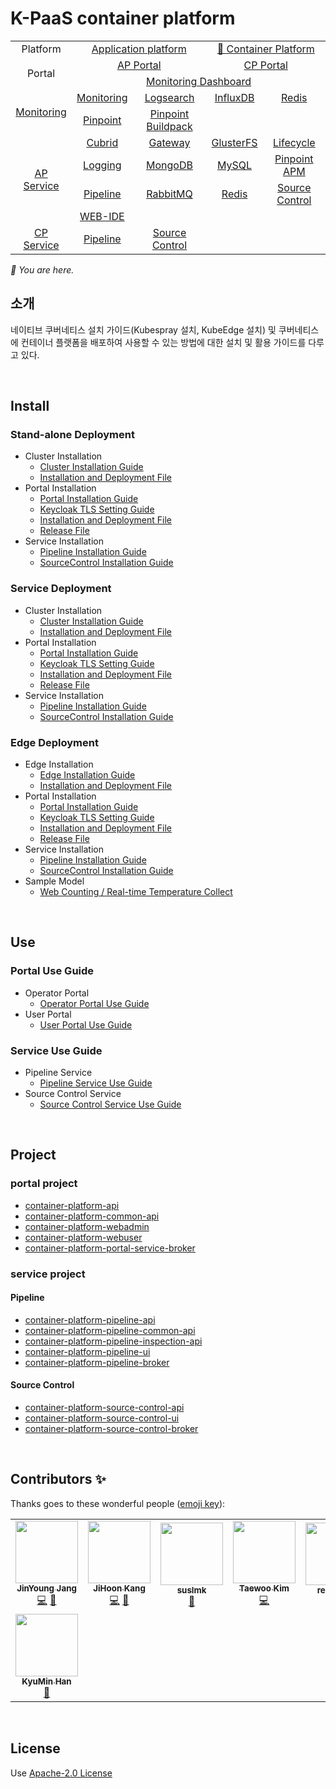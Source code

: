 # K-PaaS container platform

<table>
  <tr>
    <td colspan=2 align=center>Platform</td>
    <td colspan=2 align=center><a href="https://github.com/PaaS-TA/paasta-deployment">Application platform</a></td>
    <td colspan=2 align=center><a href="https://github.com/PaaS-TA/paas-ta-container-platform">🚩 Container Platform</a></td>
  </tr>
  <tr>
    <td colspan=2 rowspan=2 align=center>Portal</td>
    <td colspan=2 align=center><a href="https://github.com/PaaS-TA/portal-deployment">AP Portal</a></td>
    <td colspan=2 align=center><a href="https://github.com/PaaS-TA/container-platform-portal-release">CP Portal</a></td>
  </tr>
  <tr align=center>
    <td colspan=4><a href="https://github.com/PaaS-TA/PaaS-TA-Monitoring">Monitoring Dashboard</a></td>
  </tr>
  <tr align=center>
    <td rowspan=2 colspan=2><a href="https://github.com/PaaS-TA/monitoring-deployment">Monitoring</a></td>
    <td><a href="https://github.com/PaaS-TA/PaaS-TA-Monitoring-Release">Monitoring</a></td>
    <td><a href="https://github.com/PaaS-TA/paas-ta-monitoring-logsearch-release">Logsearch</a></td>
    <td><a href="https://github.com/PaaS-TA/paas-ta-monitoring-influxdb-release">InfluxDB</a></td>
    <td><a href="https://github.com/PaaS-TA/paas-ta-monitoring-redis-release">Redis</a></td>
  </tr>
  <tr align=center>
    <td><a href="https://github.com/PaaS-TA/PAAS-TA-PINPOINT-MONITORING-RELEASE">Pinpoint</td>
    <td><a href="https://github.com/PaaS-TA/PAAS-TA-PINPOINT-MONITORING-BUILDPACK">Pinpoint Buildpack</td>
    <td></td>
    <td></td>
  </tr>
  </tr>
  <tr align=center>
    <td rowspan=4 colspan=2><a href="https://github.com/PaaS-TA/service-deployment">AP Service</a></td>
    <td><a href="https://github.com/PaaS-TA/PAAS-TA-CUBRID-RELEASE">Cubrid</a></td>
    <td><a href="https://github.com/PaaS-TA/PAAS-TA-API-GATEWAY-SERVICE-RELEASE">Gateway</a></td>
    <td><a href="https://github.com/PaaS-TA/PAAS-TA-GLUSTERFS-RELEASE">GlusterFS</a></td>
    <td><a href="https://github.com/PaaS-TA/PAAS-TA-APP-LIFECYCLE-SERVICE-RELEASE">Lifecycle</a></td>
  </tr>
  <tr align=center>
    <td><a href="https://github.com/PaaS-TA/PAAS-TA-LOGGING-SERVICE-RELEASE">Logging</a></td>
    <td><a href="https://github.com/PaaS-TA/PAAS-TA-MONGODB-SHARD-RELEASE">MongoDB</a></td>
    <td><a href="https://github.com/PaaS-TA/PAAS-TA-MYSQL-RELEASE">MySQL</a></td>
    <td><a href="https://github.com/PaaS-TA/PAAS-TA-PINPOINT-RELEASE">Pinpoint APM</a></td>
  </tr>
  <tr align=center>
    <td><a href="https://github.com/PaaS-TA/PAAS-TA-DELIVERY-PIPELINE-RELEASE">Pipeline</a></td>
    <td align=center><a href="https://github.com/PaaS-TA/rabbitmq-release">RabbitMQ</a></td>
    <td><a href="https://github.com/PaaS-TA/PAAS-TA-ON-DEMAND-REDIS-RELEASE">Redis</a></td>
    <td><a href="https://github.com/PaaS-TA/PAAS-TA-SOURCE-CONTROL-RELEASE">Source Control</a></td>
  </tr>
  <tr align=center>
    <td><a href="https://github.com/PaaS-TA/PAAS-TA-WEB-IDE-RELEASE-NEW">WEB-IDE</a></td>
    <td></td>
    <td></td>
    <td></td>
  </tr>
  <tr align=center>
    <td rowspan=1 colspan=2><a href="https://github.com/PaaS-TA/paas-ta-container-platform-deployment">CP Service</a></td>
    <td><a href="https://github.com/PaaS-TA/container-platform-pipeline-release">Pipeline</a></td>
    <td><a href="https://github.com/PaaS-TA/container-platform-source-control-release">Source Control</a></td>
    <td></td>
    <td></td>
  </tr>
</table>
<i>🚩 You are here.</i>


<br>

## 소개
네이티브 쿠버네티스 설치 가이드(Kubespray 설치, KubeEdge 설치) 및 쿠버네티스에 컨테이너 플랫폼을 배포하여 사용할 수 있는 방법에 대한 설치 및 활용 가이드를 다루고 있다.

<br>

## Install

### Stand-alone Deployment   
- Cluster Installation
  + [Cluster Installation Guide](standalone/cp-standalone-deployment-guide-v1.2.md)
  + [Installation and Deployment File](https://github.com/K-PaaS/cp-deployment/tree/master/standalone)
- Portal Installation
  + [Portal Installation Guide](container-platform-portal/cp-portal-deployment-standalone-guide-v1.2.md)  
  + [Keycloak TLS Setting Guide](container-platform-portal/cp-portal-deployment-keycloak-tls-setting-guide-v1.2.md)  
  + [Installation and Deployment File](https://github.com/K-PaaS/cp-portal-release)  
  + [Release File](https://github.com/K-PaaS/cp-portal-release/tree/master/portal)
- Service Installation
  + [Pipeline Installation Guide](pipeline/cp-pipeline-standalone-guide-v1.2.md)
  + [SourceControl Installation Guide](source-control/cp-source-control-standalone-guide-v1.2.md)

### Service Deployment
- Cluster Installation
  + [Cluster Installation Guide](standalone/cp-standalone-deployment-guide-v1.2.md)  
  + [Installation and Deployment File](https://github.com/PaaS-TA/paas-ta-container-platform-deployment/tree/master/standalone)
- Portal Installation
  + [Portal Installation Guide](container-platform-portal/cp-portal-deployment-service-guide-v1.2.md)
  + [Keycloak TLS Setting Guide](container-platform-portal/cp-portal-deployment-keycloak-tls-setting-guide-v1.2.md)  
  + [Installation and Deployment File](https://github.com/K-PaaS/cp-portal-release)     
  + [Release File](https://github.com/PaaS-TA/container-platform-portal-release/tree/master)
- Service Installation
  + [Pipeline Installation Guide](pipeline/cp-pipeline-service-guide-v1.2.md)
  + [SourceControl Installation Guide](source-control/cp-source-control-service-guide-v1.2.md)

### Edge Deployment
- Edge Installation
  + [Edge Installation Guide](edge/cp-edge-deployment-guide-v1.2.md)  
  + [Installation and Deployment File](https://github.com/K-PaaS/cp-deployment/tree/master/edge)
- Portal Installation
  + [Portal Installation Guide](container-platform-portal/cp-portal-deployment-standalone-guide-v1.2.md)  
  + [Keycloak TLS Setting Guide](container-platform-portal/cp-portal-deployment-keycloak-tls-setting-guide-v1.2.md)  
  + [Installation and Deployment File](https://github.com/K-PaaS/cp-portal-release)   
  + [Release File](https://github.com/PaaS-TA/container-platform-portal-release/tree/master)
- Service Installation
  + [Pipeline Installation Guide](pipeline/cp-pipeline-standalone-guide-v1.2.md)
  + [SourceControl Installation Guide](source-control/cp-source-control-standalone-guide-v1.2.md)
- Sample Model
  + [Web Counting / Real-time Temperature Collect](edge/cp-edge-sample-guide.md)



<br>

## Use

### Portal Use Guide
- Operator Portal
  + [Operator Portal Use Guide](portal/container-platform-admin-portal-guide.md)
- User Portal
  + [User Portal Use Guide](portal/container-platform-user-portal-guide.md) 

### Service Use Guide
- Pipeline Service
  + [Pipeline Service Use Guide](pipeline/paas-ta-container-platform-pipeline-use-guide.md)
- Source Control Service
  + [Source Control Service Use Guide](source-control/paas-ta-container-platform-source-control-use-guide.md)


<br>

## Project

### portal project 
- [container-platform-api](https://github.com/PaaS-TA/paas-ta-container-platform-api)  
- [container-platform-common-api](https://github.com/PaaS-TA/paas-ta-container-platform-common-api)
- [container-platform-webadmin](https://github.com/PaaS-TA/paas-ta-container-platform-webadmin)
- [container-platform-webuser](https://github.com/PaaS-TA/paas-ta-container-platform-webuser)
- [container-platform-portal-service-broker](https://github.com/PaaS-TA/container-platform-portal-service-broker)

### service project

#### Pipeline
- [container-platform-pipeline-api](https://github.com/PaaS-TA/container-platform-pipeline-api)
- [container-platform-pipeline-common-api](https://github.com/PaaS-TA/container-platform-pipeline-common-api)
- [container-platform-pipeline-inspection-api](https://github.com/PaaS-TA/container-platform-pipeline-inspection-api)
- [container-platform-pipeline-ui](https://github.com/PaaS-TA/container-platform-pipeline-ui)
- [container-platform-pipeline-broker](https://github.com/PaaS-TA/container-platform-pipeline-broker)  

#### Source Control
- [container-platform-source-control-api](https://github.com/PaaS-TA/container-platform-source-control-api)
- [container-platform-source-control-ui](https://github.com/PaaS-TA/container-platform-source-control-ui)
- [container-platform-source-control-broker](https://github.com/PaaS-TA/container-platform-source-control-broker)


<br>

## Contributors ✨

Thanks goes to these wonderful people ([emoji key](https://allcontributors.org/docs/en/emoji-key)):
<!-- ALL-CONTRIBUTORS-LIST:START - Do not remove or modify this section -->
<!-- prettier-ignore-start -->
<!-- markdownlint-disable -->
<table>
  <tr>
    <td align="center"><a href="https://github.com/jinyung0101java2"><img src="https://avatars.githubusercontent.com/u/67574725?v=4?s=100" width="100px;" alt=""/><br /><sub><b>JinYoung Jang</b></sub></a><br /><a href="https://github.com/PaaS-TA/paas-ta-container-platform/commits?author=jinyung0101java2" title="Code">💻</a> <a href="https://github.com/PaaS-TA/paas-ta-container-platform/pulls?q=is&Apr+reviewed-by&jinyung0101java2" title="Reviewed Pull Requests">👀</a></td>
    <td align="center"><a href="https://github.com/hoon77"><img src="https://avatars.githubusercontent.com/u/33216551?v=4?s=100" width="100px;" alt=""/><br /><sub><b>JiHoon Kang</b></sub></a><br /><a href="https://github.com/PaaS-TA/paas-ta-container-platform/commits?author=hoon77" title="Code">💻</a> <a href="https://github.com/PaaS-TA/paas-ta-container-platform/pulls?q=is&Apr+reviewed-by&hoon77" title="Reviewed Pull Requests">👀</a></td>
    <td align="center"><a href="https://github.com/suslmk-lee"><img src="https://avatars.githubusercontent.com/u/67575226?v=4?s=100" width="100px;" alt=""/><br /><sub><b>suslmk</b></sub></a><br /><a href="#maintenance-suslmk" title="Maintenance">🚧</a></td>
    <td align="center"><a href="https://github.com/dev-taewoo"><img src="https://avatars.githubusercontent.com/u/67407365?v=4?s=100" width="100px;" alt=""/><br /><sub><b>Taewoo Kim</b></sub></a><br /><a href="https://github.com/PaaS-TA/paas-ta-container-platform/commits?author=dev-taewoo" title="Code">💻</a></td>
    <td align="center"><a href="https://github.com/rexx4314"><img src="https://avatars.githubusercontent.com/u/26153262?v=4?s=100" width="100px;" alt=""/><br /><sub><b>rexx4314</b></sub></a><br /><a href="#ideas-rexx4314" title="Ideas, Planning, & Feedback">🤔</a></td>
    <td align="center"><a href="https://github.com/opdc-minsu"><img src="https://avatars.githubusercontent.com/u/67140002?v=4?s=100" width="100px;" alt=""/><br /><sub><b>MinSu Kang</b></sub></a><br /><a href="https://github.com/PaaS-TA/paas-ta-container-platform/issues?q=author&opdc-minsu" title="Bug reports">🐛</a></td>
    <td align="center"><a href="https://github.com/jhuhm135"><img src="https://avatars.githubusercontent.com/u/70005316?v=4?s=100" width="100px;" alt=""/><br /><sub><b>Juhyun Um</b></sub></a><br /><a href="#ideas-jhuhm135" title="Ideas, Planning, & Feedback">🤔</a></td>
  </tr>
  <tr>
    <td align="center"><a href="https://github.com/kyuminhan"><img src="https://avatars.githubusercontent.com/u/80228983?v=4?s=100" width="100px;" alt=""/><br /><sub><b>KyuMin Han</b></sub></a><br /><a href="#ideas-kyuminhan" title="Ideas, Planning, & Feedback">🤔</a></td>
  </tr>
</table>

<!-- markdownlint-restore -->
<!-- prettier-ignore-end -->

<!-- ALL-CONTRIBUTORS-LIST:END -->

<!-- ALL-CONTRIBUTORS-LIST:START - Do not remove or modify this section -->
<!-- prettier-ignore-start -->
<!-- markdownlint-disable -->

<!-- markdownlint-restore -->
<!-- prettier-ignore-end -->

<!-- ALL-CONTRIBUTORS-LIST:END -->
 
<br>

## License
Use [Apache-2.0 License](http://www.apache.org/licenses/LICENSE-2.0)
